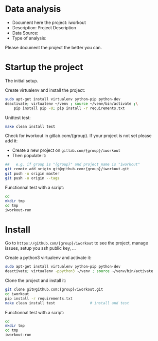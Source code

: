 # Data analysis
- Document here the project: iworkout
- Description: Project Description
- Data Source:
- Type of analysis:

Please document the project the better you can.

# Startup the project

The initial setup.

Create virtualenv and install the project:
```bash
sudo apt-get install virtualenv python-pip python-dev
deactivate; virtualenv ~/venv ; source ~/venv/bin/activate ;\
    pip install pip -U; pip install -r requirements.txt
```

Unittest test:
```bash
make clean install test
```

Check for iworkout in gitlab.com/{group}.
If your project is not set please add it:

- Create a new project on `gitlab.com/{group}/iworkout`
- Then populate it:

```bash
##   e.g. if group is "{group}" and project_name is "iworkout"
git remote add origin git@github.com:{group}/iworkout.git
git push -u origin master
git push -u origin --tags
```

Functionnal test with a script:

```bash
cd
mkdir tmp
cd tmp
iworkout-run
```

# Install

Go to `https://github.com/{group}/iworkout` to see the project, manage issues,
setup you ssh public key, ...

Create a python3 virtualenv and activate it:

```bash
sudo apt-get install virtualenv python-pip python-dev
deactivate; virtualenv -ppython3 ~/venv ; source ~/venv/bin/activate
```

Clone the project and install it:

```bash
git clone git@github.com:{group}/iworkout.git
cd iworkout
pip install -r requirements.txt
make clean install test                # install and test
```
Functionnal test with a script:

```bash
cd
mkdir tmp
cd tmp
iworkout-run
```
